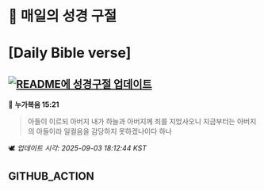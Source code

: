 # 🙏 매일의 성경 구절
# [Daily Bible verse]
## [![README에 성경구절 업데이트](https://github.com/DONGSUKA/first_test/actions/workflows/update-readme-bible.yml/badge.svg)](https://github.com/DONGSUKA/first_test/actions/workflows/update-readme-bible.yml)
<!-- START_BIBLE_VERSE -->
📖 **누가복음 15:21**
> 아들이 이르되 아버지 내가 하늘과 아버지께 죄를 지었사오니 지금부터는 아버지의 아들이라 일컬음을 감당하지 못하겠나이다 하나

🕊️ _업데이트 시각: 2025-09-03 18:12:44 KST_
  <!-- END_BIBLE_VERSE -->
## GITHUB_ACTION
